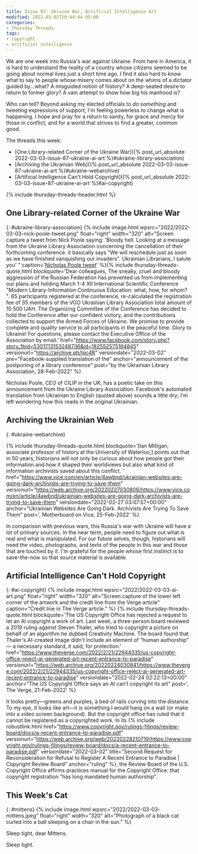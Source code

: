 ```yaml
---
title: Issue 87: Ukraine War, Artificial Intelligence Art
modified: 2022-03-02T20:44:44-05:00
categories:
- Thursday Threads
tags:
- copyright
- artificial intelligence
---
```

We are one week into Russia's war against Ukraine. 
From here in America, it is hard to understand the reality of a country whose citizens seemed to be going about normal lives just a short time ago. 
I find it also hard to know what to say to people whose misery comes about on the whims of a dictator guided by...what? 
A misguided notion of history? 
A deep-seated desire to return to former glory? 
A vain attempt to show how big his manhood is? 

Who can tell? 
Beyond asking my elected officials to *do something* and tweeting expressions of support, I'm feeling powerless to change what is happening. 
I hope and pray for a return to sanity, for grace and mercy for those in conflict, and for a world that strives to find a greater, common good.

The threads this week:

* [One Library-related Corner of the Ukraine War]({% post_url_absolute 2022-03-03-issue-87-ukraine-ai-art %}#ukraine-library-association)
* [Archiving the Ukrainian Web]({% post_url_absolute 2022-03-03-issue-87-ukraine-ai-art %}#ukraine-webarchive)
* [Artificial Intelligence Can't Hold Copyright]({% post_url_absolute 2022-03-03-issue-87-ukraine-ai-art %}#ai-copyright)

{% include thursday-threads-header.html %}

## One Library-related Corner of the Ukraine War
{: #ukraine-library-association}
{% include image.html wpsrc="2022/2022-03-03-nick-poole-tweet.png" float="right" width="320" alt="Screen capture a tweet from Nick Poole saying: 'Bloody hell. Looking at a message from the Ukraine Library Association concerning the cancellation of their forthcoming conference. it basically says &quot;We will reschedule just as soon as we have finished vanquishing our invaders&quot;. Ukrainian Librarians, I salute you' " caption='<a href="https://twitter.com/NickPoole1/status/1498309449169178634" data-versiondate="2022-03-02">Nicholas Poole tweet</a>' %}{% include thursday-threads-quote.html
blockquote='Dear colleagues,
The sneaky, cruel and bloody aggression of the Russian Federation has prevented us from implementing our plans and holding March 1-4 XII International Scientific Conference "Modern Library-Information Continuous Education: what, how, for whom? ".
65 participants registered at the conference, re-calculated the registration fee of 35 members of the VGO Ukrainian Library Association total amount of 10 500 UAH.
The Organizing Committee of the Conference has decided to hold the Conference after our confident victory, and the contributions collected to support the Armed Forces of Ukraine.
We promise to provide complete and quality service to all participants in the peaceful time.
Glory to Ukraine!
For questions, please contact the Executive Office of the Association by email.'
href="https://www.facebook.com/story.php?story_fbid=5301713153248736&id=182552575164845"
versionurl="https://archive.ph/Iqc4R"
versiondate="2022-03-02"
pre="Facebook-supplied translation of the"
anchor="announcement of the postponing of a library conference"
post="by the Ukrainian Library Association, 28-Feb-2022"
%}

Nicholas Poole, CEO of CILIP in the UK, has a poetic take on this announcement from the Ukraine Library Association. 
Facebook's automated translation from Ukrainian to English (quoted above) sounds a little dry; I'm left wondering how this reads in the original Ukrainian.


## Archiving the Ukrainian Web
{: #ukraine-webarchive}

{% include thursday-threads-quote.html
blockquote='[Ian Milligan, associate professor of history at the University of Waterloo,] points out that in 50 years, historians will not only be curious about how people got their information and how it shaped their worldviews but also what kind of information archivists saved about this conflict. '
href="https://www.vice.com/en/article/4awbnd/ukrainian-websites-are-going-dark-archivists-are-trying-to-save-them"
versionurl="https://web.archive.org/20220227030806/https://www.vice.com/en/article/4awbnd/ukrainian-websites-are-going-dark-archivists-are-trying-to-save-them"
versiondate="2022-02-27 03:07:57+00:00"
anchor="Ukrainian Websites Are Going Dark. Archivists Are Trying To Save Them"
post=', Motherboard on Vice, 25-Feb-2022'
%}

In comparison with previous wars, this Russia's war with Ukraine will have a lot of primary sources. 
In the near term, people need to figure out what is real and what is manipulated. 
For our future selves, though, historians will need the video, photographs, and texts of the people in this war and those that are touched by it. 
I'm grateful for the people whose first instinct is to save-the-now so that source material is available.

## Artificial Intelligence Can't Hold Copyright
{: #ai-copyright}
{% include image.html wpsrc="2022/2022-03-03-ai-art.png" float="right" width="320" alt="Screen capture of the lower left corner of the artwork and the credit line from the Verge article" caption="Credit line in The Verge article." %} {% include thursday-threads-quote.html
blockquote='The US Copyright Office has rejected a request to let an AI copyright a work of art. Last week, a three-person board reviewed a 2019 ruling against Steven Thaler, who tried to copyright a picture on behalf of an algorithm he dubbed Creativity Machine. The board found that Thaler&#039;s AI-created image didn&#039;t include an element of “human authorship” — a necessary standard, it said, for protection.'
href="https://www.theverge.com/2022/2/21/22944335/us-copyright-office-reject-ai-generated-art-recent-entrance-to-paradise"
versionurl="https://web.archive.org/20220224030841/https://www.theverge.com/2022/2/21/22944335/us-copyright-office-reject-ai-generated-art-recent-entrance-to-paradise"
versiondate="2022-02-24 02:22:13+00:00"
anchor="The US Copyright Office says an AI can’t copyright its art"
post=', The Verge, 21-Feb-2022'
%}

It looks pretty—greens and purples, a bed of rails curving into the distance. 
To my eye, it looks like art—it is something I would hang on a  wall (or make into a video screen background). 
But the copyright office has ruled that it cannot be registered as a copyrighted work. 
In its {% include robustlink.html href="https://www.copyright.gov/rulings-filings/review-board/docs/a-recent-entrance-to-paradise.pdf" versionurl="https://web.archive.org/web/20220228210719/https://www.copyright.gov/rulings-filings/review-board/docs/a-recent-entrance-to-paradise.pdf" versiondate="2022-03-02" title="Second Request for Reconsideration for Refusal to Register A Recent
Entrance to Paradise  | Copyright Review Board" anchor="ruling" %}, the Review Board of the U.S. Copyright Office affirms practices manual for the Copyright Office: that copyright registration "has long mandated human authorship". 


## This Week's Cat
{: #mittens}
{% include image.html wpsrc="2022/2022-03-03-mittens.jpeg" float="right" width="320" alt="Photograph of a black cat curled into a ball sleeping on a chair in the sun." %} 

Sleep tight, dear Mittens.

Sleep tight.